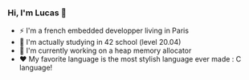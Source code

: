 ### Hi, I'm Lucas 👋

- ⚡ I'm a french embedded developper living in Paris
- 🔭 I'm actually studying in 42 school (level 20.04)
- 🚀 I'm currently working on a heap memory allocator
- ❤️ My favorite language is the most stylish language ever made : C language!

<!--
**llefranc/llefranc** is a ✨ _special_ ✨ repository because its `README.md` (this file) appears on your GitHub profile.

Here are some ideas to get you started:

- 🔭 I’m currently working on ...
- 🌱 I’m currently learning ...
- 👯 I’m looking to collaborate on ...
- 🤔 I’m looking for help with ...
- 💬 Ask me about ...
- 📫 How to reach me: ...
- 😄 Pronouns: ...
- ⚡ Fun fact: ...
-->
